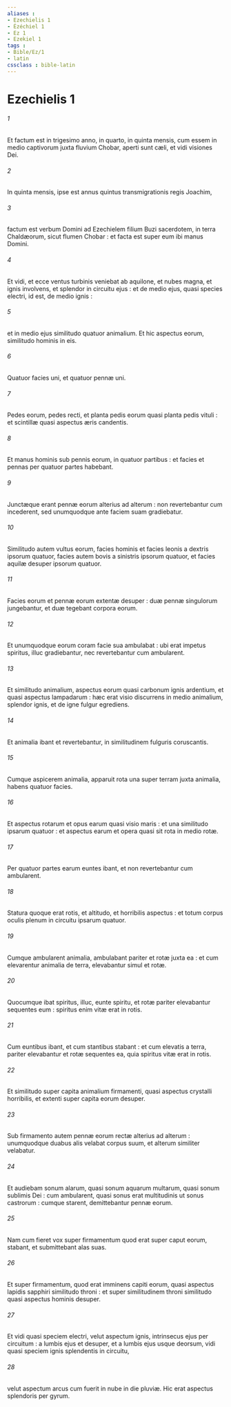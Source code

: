 ```yaml
---
aliases : 
- Ezechielis 1
- Ézéchiel 1
- Ez 1
- Ezekiel 1
tags : 
- Bible/Ez/1
- latin
cssclass : bible-latin
---
```


# Ezechielis 1

###### 1
Et factum est in trigesimo anno, in quarto, in quinta mensis, cum essem in medio captivorum juxta fluvium Chobar, aperti sunt cæli, et vidi visiones Dei.
###### 2
In quinta mensis, ipse est annus quintus transmigrationis regis Joachim,
###### 3
factum est verbum Domini ad Ezechielem filium Buzi sacerdotem, in terra Chaldæorum, sicut flumen Chobar : et facta est super eum ibi manus Domini.
###### 4
Et vidi, et ecce ventus turbinis veniebat ab aquilone, et nubes magna, et ignis involvens, et splendor in circuitu ejus : et de medio ejus, quasi species electri, id est, de medio ignis :
###### 5
et in medio ejus similitudo quatuor animalium. Et hic aspectus eorum, similitudo hominis in eis.
###### 6
Quatuor facies uni, et quatuor pennæ uni.
###### 7
Pedes eorum, pedes recti, et planta pedis eorum quasi planta pedis vituli : et scintillæ quasi aspectus æris candentis.
###### 8
Et manus hominis sub pennis eorum, in quatuor partibus : et facies et pennas per quatuor partes habebant.
###### 9
Junctæque erant pennæ eorum alterius ad alterum : non revertebantur cum incederent, sed unumquodque ante faciem suam gradiebatur.
###### 10
Similitudo autem vultus eorum, facies hominis et facies leonis a dextris ipsorum quatuor, facies autem bovis a sinistris ipsorum quatuor, et facies aquilæ desuper ipsorum quatuor.
###### 11
Facies eorum et pennæ eorum extentæ desuper : duæ pennæ singulorum jungebantur, et duæ tegebant corpora eorum.
###### 12
Et unumquodque eorum coram facie sua ambulabat : ubi erat impetus spiritus, illuc gradiebantur, nec revertebantur cum ambularent.
###### 13
Et similitudo animalium, aspectus eorum quasi carbonum ignis ardentium, et quasi aspectus lampadarum : hæc erat visio discurrens in medio animalium, splendor ignis, et de igne fulgur egrediens.
###### 14
Et animalia ibant et revertebantur, in similitudinem fulguris coruscantis.
###### 15
Cumque aspicerem animalia, apparuit rota una super terram juxta animalia, habens quatuor facies.
###### 16
Et aspectus rotarum et opus earum quasi visio maris : et una similitudo ipsarum quatuor : et aspectus earum et opera quasi sit rota in medio rotæ.
###### 17
Per quatuor partes earum euntes ibant, et non revertebantur cum ambularent.
###### 18
Statura quoque erat rotis, et altitudo, et horribilis aspectus : et totum corpus oculis plenum in circuitu ipsarum quatuor.
###### 19
Cumque ambularent animalia, ambulabant pariter et rotæ juxta ea : et cum elevarentur animalia de terra, elevabantur simul et rotæ.
###### 20
Quocumque ibat spiritus, illuc, eunte spiritu, et rotæ pariter elevabantur sequentes eum : spiritus enim vitæ erat in rotis.
###### 21
Cum euntibus ibant, et cum stantibus stabant : et cum elevatis a terra, pariter elevabantur et rotæ sequentes ea, quia spiritus vitæ erat in rotis.
###### 22
Et similitudo super capita animalium firmamenti, quasi aspectus crystalli horribilis, et extenti super capita eorum desuper.
###### 23
Sub firmamento autem pennæ eorum rectæ alterius ad alterum : unumquodque duabus alis velabat corpus suum, et alterum similiter velabatur.
###### 24
Et audiebam sonum alarum, quasi sonum aquarum multarum, quasi sonum sublimis Dei : cum ambularent, quasi sonus erat multitudinis ut sonus castrorum : cumque starent, demittebantur pennæ eorum.
###### 25
Nam cum fieret vox super firmamentum quod erat super caput eorum, stabant, et submittebant alas suas.
###### 26
Et super firmamentum, quod erat imminens capiti eorum, quasi aspectus lapidis sapphiri similitudo throni : et super similitudinem throni similitudo quasi aspectus hominis desuper.
###### 27
Et vidi quasi speciem electri, velut aspectum ignis, intrinsecus ejus per circuitum : a lumbis ejus et desuper, et a lumbis ejus usque deorsum, vidi quasi speciem ignis splendentis in circuitu,
###### 28
velut aspectum arcus cum fuerit in nube in die pluviæ. Hic erat aspectus splendoris per gyrum.
